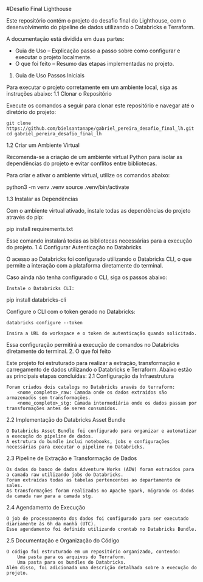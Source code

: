 #Desafio Final Lighthouse

Este repositório contém o projeto do desafio final do Lighthouse, com o desenvolvimento do pipeline de dados utilizando o Databricks e Terraform.

A documentação está dividida em duas partes:

- Guia de Uso – Explicação passo a passo sobre como configurar e executar o projeto localmente.
- O que foi feito – Resumo das etapas implementadas no projeto.

1. Guia de Uso
Passos Iniciais

Para executar o projeto corretamente em um ambiente local, siga as instruções abaixo:
1.1 Clonar o Repositório

Execute os comandos a seguir para clonar este repositório e navegar até o diretório do projeto:

    git clone https://github.com/bielsantanape/gabriel_pereira_desafio_final_lh.git
    cd gabriel_pereira_desafio_final_lh

1.2 Criar um Ambiente Virtual

Recomenda-se a criação de um ambiente virtual Python para isolar as dependências do projeto e evitar conflitos entre bibliotecas.

Para criar e ativar o ambiente virtual, utilize os comandos abaixo:

python3 -m venv .venv
source .venv/bin/activate  

1.3 Instalar as Dependências

Com o ambiente virtual ativado, instale todas as dependências do projeto através do pip:

pip install requirements.txt

Esse comando instalará todas as bibliotecas necessárias para a execução do projeto.
1.4 Configurar Autenticação no Databricks

O acesso ao Databricks foi configurado utilizando o Databricks CLI, o que permite a interação com a plataforma diretamente do terminal.

Caso ainda não tenha configurado o CLI, siga os passos abaixo:

    Instale o Databricks CLI:

pip install databricks-cli

Configure o CLI com o token gerado no Databricks:

    databricks configure --token

    Insira a URL do workspace e o token de autenticação quando solicitado.

Essa configuração permitirá a execução de comandos no Databricks diretamente do terminal.
2. O que foi feito

Este projeto foi estruturado para realizar a extração, transformação e carregamento de dados utilizando o Databricks e Terraform. Abaixo estão as principais etapas concluídas:
2.1 Configuração da Infraestrutura

    Foram criados dois catalogs no Databricks aravés do terraform:
        <nome_completo>_raw: Camada onde os dados extraídos são armazenados sem transformações.
        <nome_completo>_stg: Camada intermediária onde os dados passam por transformações antes de serem consumidos.

2.2 Implementação do Databricks Asset Bundle

    O Databricks Asset Bundle foi configurado para organizar e automatizar a execução do pipeline de dados.
    A estrutura do bundle inclui notebooks, jobs e configurações necessárias para executar o pipeline no Databricks.

2.3 Pipeline de Extração e Transformação de Dados

    Os dados do banco de dados Adventure Works (ADW) foram extraídos para a camada raw utilizando jobs do Databricks.
    Foram extraídas todas as tabelas pertencentes ao departamento de sales.
    As transformações foram realizadas no Apache Spark, migrando os dados da camada raw para a camada stg.

2.4 Agendamento de Execução

    O job de processamento dos dados foi configurado para ser executado diariamente às 6h da manhã (UTC).
    Esse agendamento foi definido utilizando crontab no Databricks Bundle.

2.5 Documentação e Organização do Código

    O código foi estruturado em um repositório organizado, contendo:
        Uma pasta para os arquivos do Terraform.
        Uma pasta para os bundles do Databricks.
    Além disso, foi adicionada uma descrição detalhada sobre a execução do projeto.
